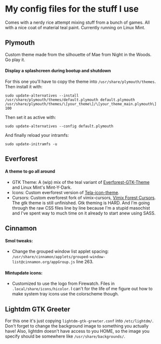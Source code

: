 # My config files for the stuff I use
Comes with a nerdy rice attempt mixing stuff from a bunch of games. All with a nice coat of material teal paint. 
Currently running on Linux Mint.

## Plymouth
Custom theme made from the silhouette of Mae from Night in the Woods. Go play it.
#### Display a splashcreen during bootup and shutdown
For this one you'll have to copy the theme into `/usr/share/plymouth/themes`. Then install it with:
```
sudo update-alternatives --install /usr/share/plymouth/themes/default.plymouth default.plymouth /usr/share/plymouth/themes/\[your_theme\]/\[your_theme_main.plymouth\] 100
```

Then set it as active with:
```
sudo update-alternatives --config default.plymouth
```

And finally reload your intramfs:
```
sudo update-initramfs -u
```

## Everforest
#### A theme to go all around
- GTK Theme: A (wip) mix of the teal variant of [Everforest-GTK-Theme](https://github.com/Fausto-Korpsvart/Everforest-GTK-Theme) and Linux Mint's Mint-Y-Dark.
- Icons: Custom everforest version of [Tela-icon-theme](https://github.com/vinceliuice/Tela-icon-theme).
- Cursors: Custom everforest fork of vimix-cursors, [Vimix Forest Cursors](https://github.com/IcaroJam/Vimix-forest-cursors).
The gtk theme is still unfinished. Gtk theming is HARD. And I'm going through the raw CSS files line by line because I'm a stupid masochist and I've spent way to much time on it already to start anew using SASS.

## Cinnamon
#### Smol tweaks:
- Change the grouped window list applet spacing: `/usr/share/cinnamon/applets/grouped-window-list@cinnamon.org/appGroup.js` line 263.
#### Mintupdate icons:
- Customized to use the logo from Firewatch. Files in `.local/share/icons/hicolor`. I can't for the life of me figure out how to make system tray icons use the colorscheme though.

## Lightdm GTK Greeter
For this one it's just copying `lightdm-gtk-greeter.conf` into `/etc/lightdm/`. Don't forget to change the background image to something you actually have! Also, lightdm doesn't have access to you HOME, so the image you specify should be somewhere like `/usr/share/backgrounds/`.
